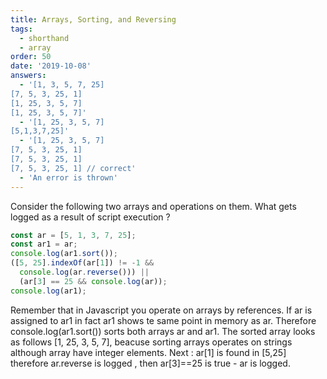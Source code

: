 ```yaml
---
title: Arrays, Sorting, and Reversing
tags:
  - shorthand
  - array
order: 50
date: '2019-10-08'
answers: 
  - '[1, 3, 5, 7, 25]
[7, 5, 3, 25, 1]
[1, 25, 3, 5, 7]
[1, 25, 3, 5, 7]'
  - '[1, 25, 3, 5, 7]
[5,1,3,7,25]'
  - '[1, 25, 3, 5, 7]
[7, 5, 3, 25, 1]
[7, 5, 3, 25, 1]
[7, 5, 3, 25, 1] // correct'
  - 'An error is thrown'
---
```


Consider the following two arrays and operations on them. What gets logged as a result of script execution ?

```javascript
const ar = [5, 1, 3, 7, 25];
const ar1 = ar;
console.log(ar1.sort());
([5, 25].indexOf(ar[1]) != -1 &&
  console.log(ar.reverse())) ||
  (ar[3] == 25 && console.log(ar));
console.log(ar1);
```

<!-- explanation -->

Remember that in Javascript you operate on arrays by references. If ar is assigned to ar1 in fact ar1 shows te same point in memory as ar. Therefore console.log(ar1.sort()) sorts both arrays ar and ar1. The sorted array looks as follows [1, 25, 3, 5, 7], beacuse sorting arrays operates on strings although array have integer elements. Next : ar[1] is found in [5,25] therefore ar.reverse is logged , then ar[3]==25 is true - ar is logged.
